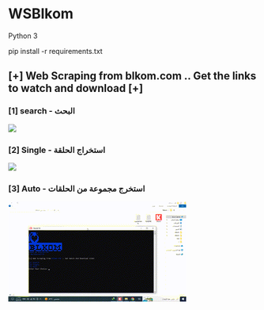 # WSBlkom

Python 3

pip install -r requirements.txt

## [+] Web Scraping from blkom.com .. Get the links to watch and download [+]

### [1] search - البحث 

![](1.gif)

### [2] Single - استخراج الحلقة

![](2.gif)

### [3] Auto - استخرج مجموعة من الحلقات

![](3.gif)
